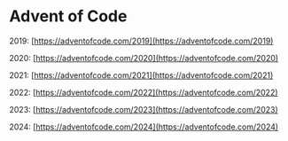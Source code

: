 # Advent of Code

2019: [https://adventofcode.com/2019](https://adventofcode.com/2019)

2020: [https://adventofcode.com/2020](https://adventofcode.com/2020)

2021: [https://adventofcode.com/2021](https://adventofcode.com/2021)

2022: [https://adventofcode.com/2022](https://adventofcode.com/2022)

2023: [https://adventofcode.com/2023](https://adventofcode.com/2023)

2024: [https://adventofcode.com/2024](https://adventofcode.com/2024)